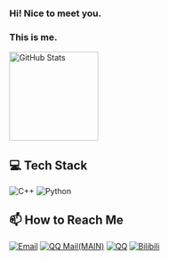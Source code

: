 ### Hi! Nice to meet you.
### This is me.
<div align="left">
<!--     <h1>👋 Hi, I'm [Your Name]</h1> -->
<!--     <p>I'm passionate about C++ and Python programming!</p> -->
    <a href="https://github.com/gyhdc">
        <img src="https://github-readme-stats.vercel.app/api?username=gyhdc&show_icons=true&theme=radical" alt="GitHub Stats" height="160"/>
    </a>
    
<!--     <a href="https://github.com/gyhdc">
        <img src="https://github-readme-stats.vercel.app/api/top-langs/?username=gyhdc&layout=compact&theme=radical" alt="Top Languages" height="160"/>
    </a> -->
</div>

## 💻 Tech Stack

![C++](https://img.shields.io/badge/-C++-00599C?style=flat-square&logo=cplusplus)
![Python](https://img.shields.io/badge/-Python-3776AB?style=flat-square&logo=python&logoColor=white)

## 📫 How to Reach Me

[![Email](https://img.shields.io/badge/-Email-D14836?style=flat-square&logo=gmail&logoColor=white)](mailto:geyuheng1219@gmail.com)
[![QQ Mail(MAIN)](https://img.shields.io/badge/-QQ%20Mail-EB1923?style=flat-square&logo=TencentQQ&logoColor=white)](mailto:2669459326@qq.com)
[![QQ](https://img.shields.io/badge/-QQ-EB1923?style=flat-square&logo=tencentqq&logoColor=white)](http://wpa.qq.com/msgrd?v=3&uin=2669459326&site=qq&menu=yes)
[![Bilibili](https://img.shields.io/badge/-Bilibili-00A1D6?style=flat-square&logo=bilibili&logoColor=white)](https://space.bilibili.com/168156771)

<!--
**gyhdc/gyhdc** is a ✨ _special_ ✨ repository because its `README.md` (this file) appears on your GitHub profile.

Here are some ideas to get you started:

- 🔭 I’m currently working on ...
- 🌱 I’m currently learning ...
- 👯 I’m looking to collaborate on ...
- 🤔 I’m looking for help with ...
- 💬 Ask me about ...
- 📫 How to reach me: ...
- 😄 Pronouns: ...
- ⚡ Fun fact: ...
-->
